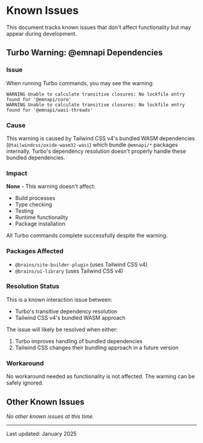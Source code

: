 # Known Issues

This document tracks known issues that don't affect functionality but may appear during development.

## Turbo Warning: @emnapi Dependencies

### Issue

When running Turbo commands, you may see the warning:

```
WARNING Unable to calculate transitive closures: No lockfile entry found for '@emnapi/core'
WARNING Unable to calculate transitive closures: No lockfile entry found for '@emnapi/wasi-threads'
```

### Cause

This warning is caused by Tailwind CSS v4's bundled WASM dependencies (`@tailwindcss/oxide-wasm32-wasi`) which bundle `@emnapi/*` packages internally. Turbo's dependency resolution doesn't properly handle these bundled dependencies.

### Impact

**None** - This warning doesn't affect:

- Build processes
- Type checking
- Testing
- Runtime functionality
- Package installation

All Turbo commands complete successfully despite the warning.

### Packages Affected

- `@brains/site-builder-plugin` (uses Tailwind CSS v4)
- `@brains/ui-library` (uses Tailwind CSS v4)

### Resolution Status

This is a known interaction issue between:

- Turbo's transitive dependency resolution
- Tailwind CSS v4's bundled WASM approach

The issue will likely be resolved when either:

1. Turbo improves handling of bundled dependencies
2. Tailwind CSS changes their bundling approach in a future version

### Workaround

No workaround needed as functionality is not affected. The warning can be safely ignored.

## Other Known Issues

_No other known issues at this time._

---

Last updated: January 2025
